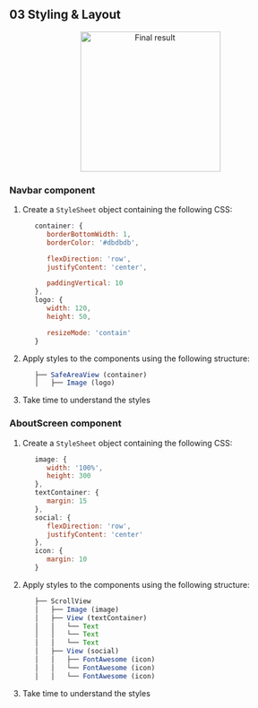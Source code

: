 ## 03 Styling & Layout

<div align="center">
   <img width="250" alt="Final result" src="https://user-images.githubusercontent.com/4281887/91634375-25a76c80-ea1a-11ea-91d4-ccc5459dfc94.png">
</div>

### Navbar component

1. Create a `StyleSheet` object containing the following CSS:

   ```jsx
      container: {
         borderBottomWidth: 1,
         borderColor: '#dbdbdb',

         flexDirection: 'row',
         justifyContent: 'center',

         paddingVertical: 10
      },
      logo: {
         width: 120,
         height: 50,

         resizeMode: 'contain'
      }
   ```

2. Apply styles to the components using the following structure:

   ```jsx
      ├── SafeAreaView (container)
      │   ├── Image (logo)
   ```

3. Take time to understand the styles

### AboutScreen component

1. Create a `StyleSheet` object containing the following CSS:

   ```jsx
      image: {
         width: '100%',
         height: 300
      },
      textContainer: {
         margin: 15
      },
      social: {
         flexDirection: 'row',
         justifyContent: 'center'
      },
      icon: {
         margin: 10
      }
   ```

2. Apply styles to the components using the following structure:

   ```jsx
      ├── ScrollView
      │   ├── Image (image)
      │   ├── View (textContainer)
      │   │   └── Text
      │   │   └── Text
      │   │   └── Text
      │   ├── View (social)
      │   │   ├── FontAwesome (icon)
      │   │   └── FontAwesome (icon)
      │   │   └── FontAwesome (icon)
   ```

3. Take time to understand the styles
